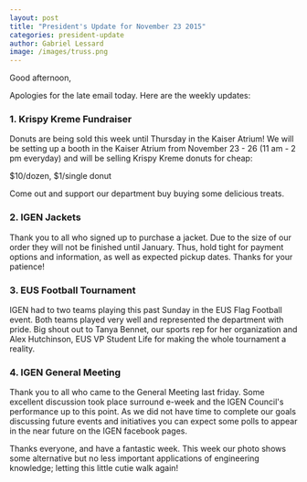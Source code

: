 ```yaml
---
layout: post
title: "President's Update for November 23 2015"
categories: president-update
author: Gabriel Lessard
image: /images/truss.png
---
```

Good afternoon,

Apologies for the late email today. Here are the weekly updates:


### 1. Krispy Kreme Fundraiser

Donuts are being sold this week until Thursday in the Kaiser Atrium! 
We will be setting up a booth in the Kaiser Atrium from November 23  - 26 (11 am - 2 pm everyday) and will be selling Krispy Kreme donuts for cheap:

$10/dozen, $1/single donut

Come out and support our department buy buying some delicious treats.


### 2. IGEN Jackets

Thank you to all who signed up to purchase a jacket. Due to the size of our order they will not be finished until January. Thus, hold tight for payment options and information, as well as expected pickup dates. Thanks for your patience!


### 3. EUS Football Tournament

IGEN had to two teams playing this past Sunday in the EUS Flag Football event. Both teams played very well and represented the department with pride. Big shout out to Tanya Bennet, our sports rep for her organization and Alex Hutchinson, EUS VP Student Life for making the whole tournament a reality.


### 4. IGEN General Meeting

Thank you to all who came to the General Meeting last friday. Some excellent discussion took place surround e-week and the IGEN Council's performance up to this point. As we did not have time to complete our goals discussing future events and initiatives you can expect some polls to appear in the near future on the IGEN facebook pages.


Thanks everyone, and have a fantastic week. This week our photo shows some alternative but no less important applications of engineering knowledge; letting this little cutie walk again!

